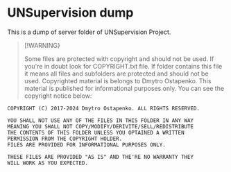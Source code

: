 # UNSupervision dump

This is a dump of server folder of UNSupervision Project.

> [!WARNING}
>
> Some files are protected with copyright and should not be used. If you're in doubt look for COPYRIGHT.txt file. If folder contains this file it means all files and subfolders are protected and should not be used.
> Copyrighted material is belongs to Dmytro Ostapenko. This material is published for informational purposes only. You can see the copyright notice below:

```
COPYRIGHT (C) 2017-2024 Dmytro Ostapenko. ALL RIGHTS RESERVED.

YOU SHALL NOT USE ANY OF THE FILES IN THIS FOLDER IN ANY WAY
MEANING YOU SHALL NOT COPY/MODIFY/DERIVITE/SELL/REDISTRIBUTE
THE CONTENTS OF THIS FOLDER UNLESS YOU OPTAINED A WRITTEN
PERMISSION FROM THE COPYRIGHT HOLDER.
FILES ARE PROVIDED FOR INFORMATIONAL PURPOSES ONLY.

THESE FILES ARE PROVIDED "AS IS" AND THE'RE NO WARRANTY THEY
WILL WORK AS YOU EXPECTED.
```
